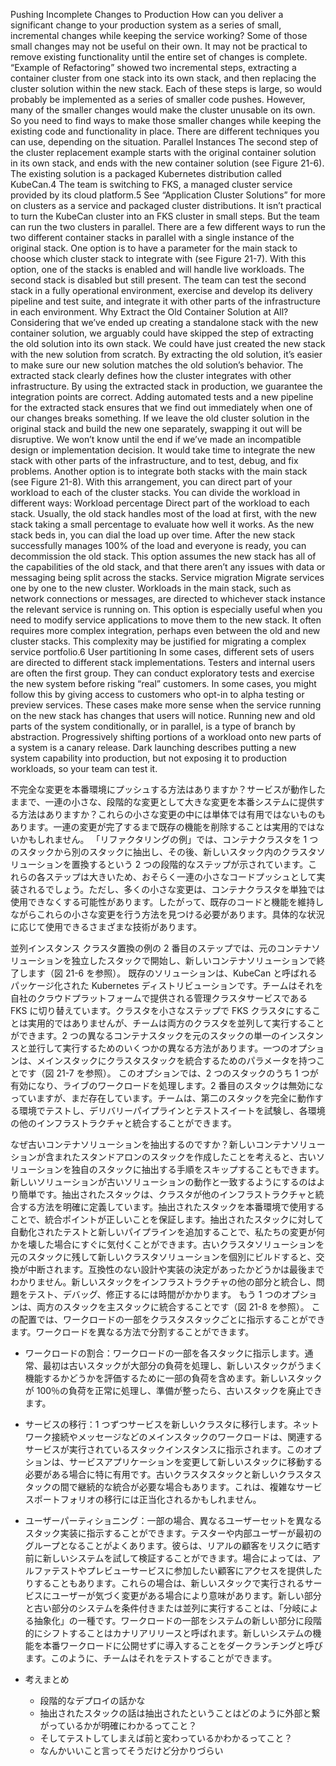 Pushing Incomplete Changes to Production How can you deliver a significant change to your production system as a series of small, incremental changes while keeping the service working? Some of those small changes may not be useful on their own. It may not be practical to remove existing functionality until the entire set of changes is complete. “Example of Refactoring” showed two incremental steps, extracting a container cluster from one stack into its own stack, and then replacing the cluster solution within the new stack. Each of these steps is large, so would probably be implemented as a series of smaller code pushes. However, many of the smaller changes would make the cluster unusable on its own. So you need to find ways to make those smaller changes while keeping the existing code and functionality in place. There are different techniques you can use, depending on the situation. Parallel Instances The second step of the cluster replacement example starts with the original container solution in its own stack, and ends with the new container solution (see Figure 21-6).
The existing solution is a packaged Kubernetes distribution called KubeCan.4 The team is switching to FKS, a managed cluster service provided by its cloud platform.5 See “Application Cluster Solutions” for more on clusters as a service and packaged cluster distributions. It isn’t practical to turn the KubeCan cluster into an FKS cluster in small steps. But the team can run the two clusters in parallel. There are a few different ways to run the two different container stacks in parallel with a single instance of the original stack. One option is to have a parameter for the main stack to choose which cluster stack to integrate with (see Figure 21-7).
With this option, one of the stacks is enabled and will handle live workloads. The second stack is disabled but still present. The team can test the second stack in a fully operational environment, exercise and develop its delivery pipeline and test suite, and integrate it with other parts of the infrastructure in each environment. Why Extract the Old Container Solution at All? Considering that we’ve ended up creating a standalone stack with the new container solution, we arguably could have skipped the step of extracting the old solution into its own stack. We could have just created the new stack with the new solution from scratch. By extracting the old solution, it’s easier to make sure our new solution matches the old solution’s behavior. The extracted stack clearly defines how the cluster integrates with other infrastructure. By using the extracted stack in production, we guarantee the integration points are correct. Adding automated tests and a new pipeline for the extracted stack ensures that we find out immediately when one of our changes breaks something. If we leave the old cluster solution in the original stack and build the new one separately, swapping it out will be disruptive. We won’t know until the end if we’ve made an incompatible design or implementation decision. It would take time to integrate the new stack with other parts of the infrastructure, and to test, debug, and fix problems. Another option is to integrate both stacks with the main stack (see Figure 21-8).
With this arrangement, you can direct part of your workload to each of the cluster stacks. You can divide the workload in different ways: Workload percentage Direct part of the workload to each stack. Usually, the old stack handles most of the load at first, with the new stack taking a small percentage to evaluate how well it works. As the new stack beds in, you can dial the load up over time. After the new stack successfully manages 100% of the load and everyone is ready, you can decommission the old stack. This option assumes the new stack has all of the capabilities of the old stack, and that there aren’t any issues with data or messaging being split across the stacks. Service migration Migrate services one by one to the new cluster. Workloads in the main stack, such as network connections or messages, are directed to whichever stack instance the relevant service is running on. This option is especially useful when you need to modify service applications to move them to the new stack. It often requires more complex integration, perhaps even between the old and new cluster stacks. This complexity may be justified for migrating a complex service portfolio.6 User partitioning In some cases, different sets of users are directed to different stack implementations. Testers and internal users are often the first group. They can conduct exploratory tests and exercise the new system before risking “real” customers. In some cases, you might follow this by giving access to customers who opt-in to alpha testing or preview services. These cases make more sense when the service running on the new stack has changes that users will notice. Running new and old parts of the system conditionally, or in parallel, is a type of branch by abstraction. Progressively shifting portions of a workload onto new parts of a system is a canary release. Dark launching describes putting a new system capability into production, but not exposing it to production workloads, so your team can test it.

不完全な変更を本番環境にプッシュする方法はありますか？サービスが動作したままで、一連の小さな、段階的な変更として大きな変更を本番システムに提供する方法はありますか？これらの小さな変更の中には単体では有用ではないものもあります。一連の変更が完了するまで既存の機能を削除することは実用的ではないかもしれません。 「リファクタリングの例」では、コンテナクラスタを 1 つのスタックから別のスタックに抽出し、その後、新しいスタック内のクラスタソリューションを置換するという 2 つの段階的なステップが示されています。これらの各ステップは大きいため、おそらく一連の小さなコードプッシュとして実装されるでしょう。ただし、多くの小さな変更は、コンテナクラスタを単独では使用できなくする可能性があります。したがって、既存のコードと機能を維持しながらこれらの小さな変更を行う方法を見つける必要があります。具体的な状況に応じて使用できるさまざまな技術があります。

並列インスタンス
クラスタ置換の例の 2 番目のステップでは、元のコンテナソリューションを独立したスタックで開始し、新しいコンテナソリューションで終了します（図 21-6 を参照）。
既存のソリューションは、KubeCan と呼ばれるパッケージ化された Kubernetes ディストリビューションです。チームはそれを自社のクラウドプラットフォームで提供される管理クラスタサービスである FKS に切り替えています。クラスタを小さなステップで FKS クラスタにすることは実用的ではありませんが、チームは両方のクラスタを並列して実行することができます。2 つの異なるコンテナスタックを元のスタックの単一のインスタンスと並行して実行するためのいくつかの異なる方法があります。一つのオプションは、メインスタックにクラスタスタックを統合するためのパラメータを持つことです（図 21-7 を参照）。
このオプションでは、2 つのスタックのうち 1 つが有効になり、ライブのワークロードを処理します。2 番目のスタックは無効になっていますが、まだ存在しています。チームは、第二のスタックを完全に動作する環境でテストし、デリバリーパイプラインとテストスイートを試験し、各環境の他のインフラストラクチャと統合することができます。

なぜ古いコンテナソリューションを抽出するのですか？新しいコンテナソリューションが含まれたスタンドアロンのスタックを作成したことを考えると、古いソリューションを独自のスタックに抽出する手順をスキップすることもできます。新しいソリューションが古いソリューションの動作と一致するようにするのはより簡単です。抽出されたスタックは、クラスタが他のインフラストラクチャと統合する方法を明確に定義しています。抽出されたスタックを本番環境で使用することで、統合ポイントが正しいことを保証します。抽出されたスタックに対して自動化されたテストと新しいパイプラインを追加することで、私たちの変更が何かを壊した場合にすぐに気付くことができます。古いクラスタソリューションを元のスタックに残して新しいクラスタソリューションを個別にビルドすると、交換が中断されます。互換性のない設計や実装の決定があったかどうかは最後までわかりません。新しいスタックをインフラストラクチャの他の部分と統合し、問題をテスト、デバッグ、修正するには時間がかかります。
もう 1 つのオプションは、両方のスタックを主スタックに統合することです（図 21-8 を参照）。
この配置では、ワークロードの一部をクラスタスタックごとに指示することができます。ワークロードを異なる方法で分割することができます。

- ワークロードの割合：ワークロードの一部を各スタックに指示します。通常、最初は古いスタックが大部分の負荷を処理し、新しいスタックがうまく機能するかどうかを評価するために一部の負荷を含めます。新しいスタックが 100％の負荷を正常に処理し、準備が整ったら、古いスタックを廃止できます。
- サービスの移行：1 つずつサービスを新しいクラスタに移行します。ネットワーク接続やメッセージなどのメインスタックのワークロードは、関連するサービスが実行されているスタックインスタンスに指示されます。このオプションは、サービスアプリケーションを変更して新しいスタックに移動する必要がある場合に特に有用です。古いクラスタスタックと新しいクラスタスタックの間で継続的な統合が必要な場合もあります。これは、複雑なサービスポートフォリオの移行には正当化されるかもしれません。
- ユーザーパーティショニング：一部の場合、異なるユーザーセットを異なるスタック実装に指示することができます。テスターや内部ユーザーが最初のグループとなることがよくあります。彼らは、リアルの顧客をリスクに晒す前に新しいシステムを試して検証することができます。場合によっては、アルファテストやプレビューサービスに参加したい顧客にアクセスを提供したりすることもあります。これらの場合は、新しいスタックで実行されるサービスにユーザーが気づく変更がある場合により意味があります。新しい部分と古い部分のシステムを条件付きまたは並列に実行することは、「分岐による抽象化」の一種です。ワークロードの一部をシステムの新しい部分に段階的にシフトすることはカナリアリリースと呼ばれます。新しいシステムの機能を本番ワークロードに公開せずに導入することをダークランチングと呼びます。このように、チームはそれをテストすることができます。

- 考えまとめ
  - 段階的なデプロイの話かな
  - 抽出されたスタックの話は抽出されたということはどのように外部と繋がっているかが明確にわかるってこと？
  - そしてテストしてしまえば前と変わっているかわかるってこと？
  - なんかいいこと言ってそうだけど分かりづらい
